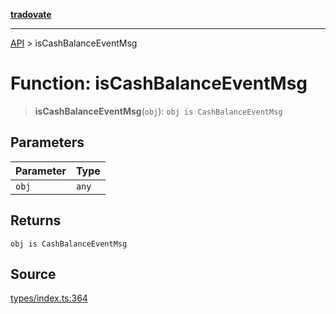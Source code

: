 [**tradovate**](../README.md)

***

[API](../API.md) > isCashBalanceEventMsg

# Function: isCashBalanceEventMsg

> **isCashBalanceEventMsg**(`obj`): `obj is CashBalanceEventMsg`

## Parameters

| Parameter | Type |
| :------ | :------ |
| `obj` | `any` |

## Returns

`obj is CashBalanceEventMsg`

## Source

[types/index.ts:364](https://github.com/cgilly2fast/tradovate-typescript/blob/b1caea5/src/types/index.ts#L364)
